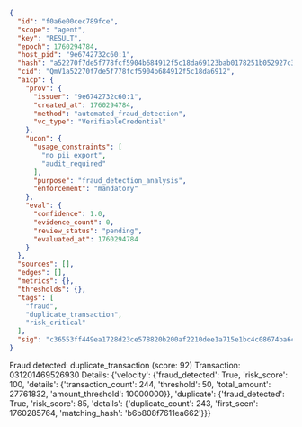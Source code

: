 ```json
{
  "id": "f0a6e00cec789fce",
  "scope": "agent",
  "key": "RESULT",
  "epoch": 1760294784,
  "host_pid": "9e6742732c60:1",
  "hash": "a52270f7de5f778fcf5904b684912f5c18da69123bab0178251b052927c32f9b",
  "cid": "QmV1a52270f7de5f778fcf5904b684912f5c18da6912",
  "aicp": {
    "prov": {
      "issuer": "9e6742732c60:1",
      "created_at": 1760294784,
      "method": "automated_fraud_detection",
      "vc_type": "VerifiableCredential"
    },
    "ucon": {
      "usage_constraints": [
        "no_pii_export",
        "audit_required"
      ],
      "purpose": "fraud_detection_analysis",
      "enforcement": "mandatory"
    },
    "eval": {
      "confidence": 1.0,
      "evidence_count": 0,
      "review_status": "pending",
      "evaluated_at": 1760294784
    }
  },
  "sources": [],
  "edges": [],
  "metrics": {},
  "thresholds": {},
  "tags": [
    "fraud",
    "duplicate_transaction",
    "risk_critical"
  ],
  "sig": "c36553ff449ea1728d23ce578820b200af2210dee1a715e1bc4c08674ba6cecb"
}
```

Fraud detected: duplicate_transaction (score: 92)
Transaction: 031201469526930
Details: {'velocity': {'fraud_detected': True, 'risk_score': 100, 'details': {'transaction_count': 244, 'threshold': 50, 'total_amount': 27761832, 'amount_threshold': 10000000}}, 'duplicate': {'fraud_detected': True, 'risk_score': 85, 'details': {'duplicate_count': 243, 'first_seen': 1760285764, 'matching_hash': 'b6b808f7611ea662'}}}